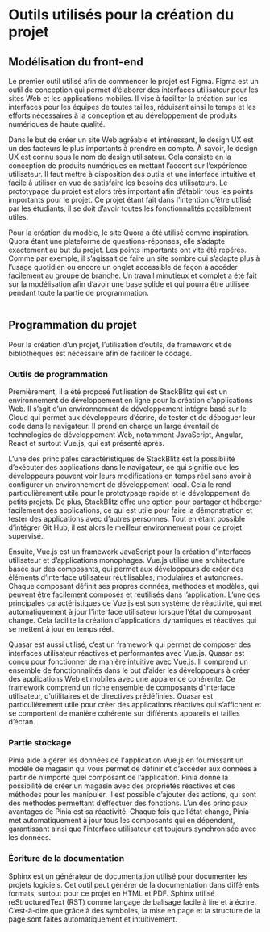 # Outils utilisés pour la création du projet

## Modélisation du front-end

Le premier outil utilisé afin de commencer le projet est Figma. Figma est un outil de conception qui permet d’élaborer des interfaces utilisateur pour les sites Web et les applications mobiles. Il vise à faciliter la création sur les interfaces pour les équipes de toutes tailles, réduisant ainsi le temps et les efforts nécessaires à la conception et au développement de produits numériques de haute qualité.

Dans le but de créer un site Web agréable et intéressant, le design UX est un des facteurs le plus importants à prendre en compte. À savoir, le design UX est connu sous le nom de design utilisateur. Cela consiste en la conception de produits numériques en mettant l’accent sur l’expérience utilisateur. Il faut mettre à disposition des outils et une interface intuitive et facile à utiliser en vue de satisfaire les besoins des utilisateurs. Le prototypage du projet est alors très important afin d’établir tous les points importants pour le projet. Ce projet étant fait dans l’intention d’être utilisé par les étudiants, il se doit d’avoir toutes les fonctionnalités possiblement utiles.

Pour la création du modèle, le site Quora a été utilisé comme inspiration. Quora étant une plateforme de questions-réponses, elle s’adapte exactement au but du projet. Les points importants ont vite été repérés. Comme par exemple, il s’agissait de faire un site sombre qui s’adapte plus à l’usage quotidien ou encore un onglet accessible de façon à accéder facilement au groupe de branche. Un travail minutieux et complet a été fait sur la modélisation afin d’avoir une base solide et qui pourra être utilisée pendant toute la partie de programmation.

```{admonition} Vous pouvez accéder à la maquette en format PDF en annexe à ce rapport, amener à l’annexe
```
## Programmation du projet
Pour la création d’un projet, l’utilisation d’outils, de framework et de bibliothèques est nécessaire afin de faciliter le codage.
### Outils de programmation
Premièrement, il a été proposé l’utilisation de StackBlitz qui est un environnement de développement en ligne pour la création d’applications Web. Il s’agit d’un environnement de développement intégré basé sur le Cloud qui permet aux développeurs d’écrire, de tester et de déboguer leur code dans le navigateur. Il prend en charge un large éventail de technologies de développement Web, notamment JavaScript, Angular, React et surtout Vue.js, qui est présenté après.

L’une des principales caractéristiques de StackBlitz est la possibilité d’exécuter des applications dans le navigateur, ce qui signifie que les développeurs peuvent voir leurs modifications en temps réel sans avoir à configurer un environnement de développement local. Cela le rend particulièrement utile pour le prototypage rapide et le développement de petits projets. De plus, StackBlitz offre une option pour partager et héberger facilement des applications, ce qui est utile pour faire la démonstration et tester des applications avec d’autres personnes. Tout en étant possible d’intégrer Git Hub, il est alors le meilleur environnement pour ce projet supervisé.

Ensuite, Vue.js est un framework JavaScript pour la création d’interfaces utilisateur et d’applications monophages. Vue.js utilise une architecture basée sur des composants, qui permet aux développeurs de créer des éléments d’interface utilisateur réutilisables, modulaires et autonomes. Chaque composant définit ses propres données, méthodes et modèles, qui peuvent être facilement composés et réutilisés dans l’application. L’une des principales caractéristiques de Vue.js est son système de réactivité, qui met automatiquement à jour l’interface utilisateur lorsque l’état du composant change. Cela facilite la création d’applications dynamiques et réactives qui se mettent à jour en temps réel.

Quasar est aussi utilisé, c’est un framework qui permet de composer des interfaces utilisateur réactives et performantes avec Vue.js. Quasar est conçu pour fonctionner de manière intuitive avec Vue.js. Il comprend un ensemble de fonctionnalités dans le but d’aider les développeurs à créer des applications Web et mobiles avec une apparence cohérente. Ce framework comprend un riche ensemble de composants d’interface utilisateur, d’utilitaires et de directives prédéfinies. Quasar est particulièrement utile pour créer des applications réactives qui s’affichent et se comportent de manière cohérente sur différents appareils et tailles d’écran.





### Partie stockage


Pinia aide à gérer les données de l'application Vue.js en fournissant un modèle de magasin qui vous permet de définir et d’accéder aux données à partir de n’importe quel composant de l’application. Pinia donne la possibilité de créer un magasin avec des propriétés réactives et des méthodes pour les manipuler. Il est possible d’ajouter des actions, qui sont des méthodes permettant d’effectuer des fonctions. L’un des principaux avantages de Pinia est sa réactivité. Chaque fois que l’état change, Pinia met automatiquement à jour tous les composants qui en dépendent, garantissant ainsi que l’interface utilisateur est toujours synchronisée avec les données.

### Écriture de la documentation

Sphinx est un générateur de documentation utilisé pour documenter les projets logiciels. Cet outil peut générer de la documentation dans différents formats, surtout pour ce projet en HTML et PDF. Sphinx utilisé reStructuredText (RST) comme langage de balisage facile à lire et à écrire. C’est-à-dire que grâce à des symboles, la mise en page et la structure de la page sont faites automatiquement et intuitivement.

